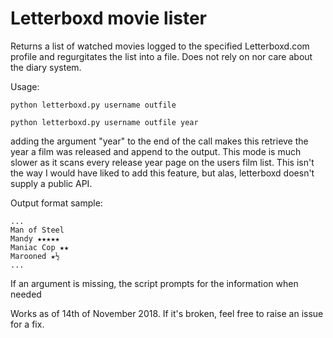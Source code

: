 # Letterboxd movie lister

Returns a list of watched movies logged to the specified Letterboxd.com profile and regurgitates the list into a file. Does not rely on nor care about the diary system.

Usage:

	python letterboxd.py username outfile
	
	python letterboxd.py username outfile year

adding the argument "year" to the end of the call makes this retrieve the year a film was released and append to the output. This mode is much slower as it scans every release year page on the users film list. This isn't the way I would have liked to add this feature, but alas, letterboxd doesn't supply a public API.
	
Output format sample:

	...
	Man of Steel
	Mandy ★★★★★
	Maniac Cop ★★
	Marooned ★½
	...
	
If an argument is missing, the script prompts for the information when needed

Works as of 14th of November 2018. If it's broken, feel free to raise an issue for a fix.
